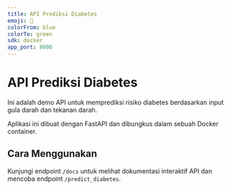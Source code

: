 ```yaml
---
title: API Prediksi Diabetes
emoji: 🧠
colorFrom: blue
colorTo: green
sdk: docker
app_port: 8000
---
```


# API Prediksi Diabetes

Ini adalah demo API untuk memprediksi risiko diabetes berdasarkan input gula darah dan tekanan darah.

Aplikasi ini dibuat dengan FastAPI dan dibungkus dalam sebuah Docker container.

## Cara Menggunakan

Kunjungi endpoint `/docs` untuk melihat dokumentasi interaktif API dan mencoba endpoint `/predict_diabetes`.

